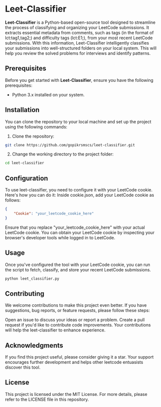 # Leet-Classifier


**Leet-Classifier** is a Python-based open-source tool designed to streamline the process of classifying and organizing your LeetCode submissions. It extracts essential metadata from comments, such as tags (in the format of lct:tag1,tag2;) and difficulty tags (lct:E1;), from your most recent LeetCode submissions. With this information, Leet-Classifier intelligently classifies your submissions into well-structured folders on your local system. This will help you review the solved problems for interviews and identify patterns.

## Prerequisites

Before you get started with **Leet-Classifier**, ensure you have the following prerequisites:

- Python 3.x installed on your system.

## Installation

You can clone the repository to your local machine and set up the project using the following commands:

1. Clone the repository:

```bash
git clone https://github.com/gopikrsmscs/leet-classifier.git
```
2. Change the working directory to the project folder:

```bash
cd leet-classifier
```
## Configuration
To use leet-classifier, you need to configure it with your LeetCode cookie. Here's how you can do it:
Inside cookie.json, add your LeetCode cookie as follows:
```json
{
    "Cookie": "your_leetcode_cookie_here"
}
```
Ensure that you replace "your_leetcode_cookie_here" with your actual LeetCode cookie. You can obtain your LeetCode cookie by inspecting your browser's developer tools while logged in to LeetCode.

## Usage
Once you've configured the tool with your LeetCode cookie, you can run the script to fetch, classify, and store your recent LeetCode submissions.

```bash
python leet_classifier.py
```

## Contributing
We welcome contributions to make this project even better. If you have suggestions, bug reports, or feature requests, please follow these steps:

Open an issue to discuss your ideas or report a problem.
Create a pull request if you'd like to contribute code improvements.
Your contributions will help the leet-classifier to enhance experience.

## Acknowledgments
If you find this project useful, please consider giving it a star. Your support encourages further development and helps other leetcode entuasists discover this tool.

## License
This project is licensed under the MIT License. For more details, please refer to the LICENSE file in this repository.



